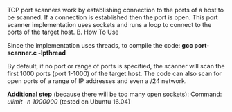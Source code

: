 TCP port scanners work by establishing connection to the ports of a host to be scanned. If a connection is established then the port is open. This port scanner implementation uses sockets and runs a loop to connect to the ports of the target host.
B. How To Use

Since the implementation uses threads, to compile the code: **gcc port-scanner.c -lpthread**

By default, if no port or range of ports is specified, the scanner will scan the first 1000 ports (port 1-1000) of the target host. The code can also scan for open ports of a range of IP addresses and even a /24 network.

**Additional step** (because there will be too many open sockets): Command: *ulimit -n 1000000* (tested on Ubuntu 16.04)
